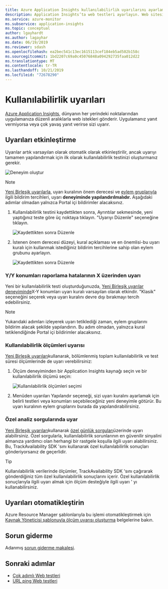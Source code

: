 ```yaml
---
title: Azure Application Insights kullanılabilirlik uyarılarını ayarlama | Microsoft Docs
description: Application Insights’ta web testleri ayarlayın. Web sitesi kullanılamaz duruma gelirse veya yavaş yanıt verirse uyarı alın.
ms.service: azure-monitor
ms.subservice: application-insights
ms.topic: conceptual
author: lgayhardt
ms.author: lagayhar
ms.date: 06/19/2019
ms.reviewer: sdash
ms.openlocfilehash: ea2bec541c13ec1615113cef184eb5ad502b158c
ms.sourcegitcommit: 1bd2207c69a0c45076848a094292735faa012d22
ms.translationtype: MT
ms.contentlocale: tr-TR
ms.lasthandoff: 10/21/2019
ms.locfileid: "72678290"
---
```

# <a name="availability-alerts"></a>Kullanılabilirlik uyarıları

[Azure Application Insights](../../azure-monitor/app/app-insights-overview.md), dünyanın her yerindeki noktalarından uygulamanıza düzenli aralıklarla web istekleri gönderir. Uygulamanız yanıt vermiyorsa veya çok yavaş yanıt verirse sizi uyarır.

## <a name="enable-alerts"></a>Uyarıları etkinleştirme

Uyarılar artık varsayılan olarak otomatik olarak etkinleştirilir, ancak uyarıyı tamamen yapılandırmak için ilk olarak kullanılabilirlik testinizi oluşturmanız gerekir.

![Deneyim oluştur](./media/availability-alerts/create-test.png)

> [!NOTE]
>  [Yeni Birleşik uyarılarla](https://docs.microsoft.com/azure/monitoring-and-diagnostics/monitoring-overview-unified-alerts), uyarı kuralının önem derecesi ve [eylem gruplarıyla](https://docs.microsoft.com/azure/monitoring-and-diagnostics/monitoring-action-groups) ilgili bildirim tercihleri, uyarı **deneyiminde yapılandırılmalıdır.** Aşağıdaki adımlar olmadan yalnızca Portal içi bildirimler alacaksınız.

1. Kullanılabilirlik testini kaydettikten sonra, Ayrıntılar sekmesinde, yeni yaptığınız teste göre üç noktaya tıklayın. "Uyarıyı Düzenle" seçeneğine tıklayın.

   ![Kaydettikten sonra Düzenle](./media/availability-alerts/edit-alert.png)

2. İstenen önem derecesi düzeyi, kural açıklaması ve en önemlisi-bu uyarı kuralı için kullanmak istediğiniz bildirim tercihlerine sahip olan eylem grubunu ayarlayın.

   ![Kaydettikten sonra Düzenle](./media/availability-alerts/set-action-group.png)

### <a name="alert-on-x-out-of-y-locations-reporting-failures"></a>Y/Y konumları raporlama hatalarının X üzerinden uyarı

Yeni bir kullanılabilirlik testi oluşturduğunuzda, [Yeni Birleşik uyarılar deneyiminde](https://docs.microsoft.com/azure/monitoring-and-diagnostics/monitoring-overview-unified-alerts)X-Y konumları uyarı kuralı varsayılan olarak etkindir. "Klasik" seçeneğini seçerek veya uyarı kuralını devre dışı bırakmayı tercih edebilirsiniz.

> [!NOTE]
> Yukarıdaki adımları izleyerek uyarı tetiklediği zaman, eylem gruplarını bildirim alacak şekilde yapılandırın. Bu adım olmadan, yalnızca kural tetiklendiğinde Portal içi bildirimler alacaksınız.
>

### <a name="alert-on-availability-metrics"></a>Kullanılabilirlik ölçümleri uyarısı

[Yeni Birleşik uyarıları](https://docs.microsoft.com/azure/monitoring-and-diagnostics/monitoring-overview-unified-alerts)kullanarak, bölümlenmiş toplam kullanılabilirlik ve test süresi ölçümlerinde de uyarı verebilirsiniz:

1. Ölçüm deneyiminden bir Application Insights kaynağı seçin ve bir kullanılabilirlik ölçümü seçin:

    ![Kullanılabilirlik ölçümleri seçimi](./media/availability-alerts/select-metric.png)

2. Menüden uyarıları Yapılandır seçeneği, sizi uyarı kuralını ayarlamak için belirli testleri veya konumları seçebileceğiniz yeni deneyimle götürür. Bu uyarı kuralının eylem gruplarını burada da yapılandırabilirsiniz.

### <a name="alert-on-custom-analytics-queries"></a>Özel analiz sorgularında uyar

[Yeni Birleşik uyarıları](https://docs.microsoft.com/azure/monitoring-and-diagnostics/monitoring-overview-unified-alerts)kullanarak [özel günlük sorguları](https://docs.microsoft.com/azure/monitoring-and-diagnostics/monitor-alerts-unified-log)üzerinde uyarı alabilirsiniz. Özel sorgularla, kullanılabilirlik sorunlarının en güvenilir sinyalini almanıza yardımcı olan herhangi bir rastgele koşulla ilgili uyarı alabilirsiniz. Bu, TrackAvailability SDK 'sını kullanarak özel kullanılabilirlik sonuçları gönderiyorsanız de geçerlidir.

> [!Tip]
> Kullanılabilirlik verilerinde ölçümler, TrackAvailability SDK 'sını çağırarak gönderdiğiniz tüm özel kullanılabilirlik sonuçlarını içerir. Özel kullanılabilirlik sonuçlarıyla ilgili uyarı almak için ölçüm desteğiyle ilgili uyarı ' yı kullanabilirsiniz.
>

## <a name="automate-alerts"></a>Uyarıları otomatikleştirin

Azure Resource Manager şablonlarıyla bu işlemi otomatikleştirmek için [Kaynak Yöneticisi şablonuyla ölçüm uyarısı oluşturma](../../azure-monitor/platform/alerts-metric-create-templates.md#template-for-a-availability-test-along-with-availability-test-alert) belgelerine bakın.

## <a name="troubleshooting"></a>Sorun giderme

Adanmış [sorun giderme makalesi](troubleshoot-availability.md).

## <a name="next-steps"></a>Sonraki adımlar

* [Çok adımlı Web testleri](availability-multistep.md)
* [URL ping Web testleri](monitor-web-app-availability.md)
